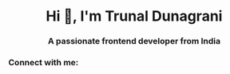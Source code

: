 <h1 align="center">Hi 👋, I'm Trunal Dunagrani</h1>
<h3 align="center">A passionate frontend developer from India</h3>

<h3 align="left">Connect with me:</h3>
<p align="left">
</p>


